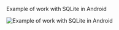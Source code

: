 Example of work with SQLite in Android

![Example of work with SQLite in Android](http://en.proft.me/media/android/sqlite.png "Example of work with SQLite in Android")
